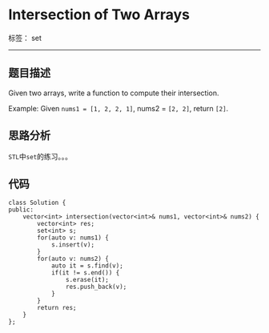 ﻿# Intersection of Two Arrays

标签： set

---

## 题目描述
Given two arrays, write a function to compute their intersection.

Example:
Given `nums1 = [1, 2, 2, 1]`, nums2 = `[2, 2]`, return `[2]`. 
## 思路分析
`STL`中`set`的练习。。。
## 代码
```
class Solution {
public:
    vector<int> intersection(vector<int>& nums1, vector<int>& nums2) {
        vector<int> res;
        set<int> s;
        for(auto v: nums1) {
            s.insert(v);
        }
        for(auto v: nums2) {
            auto it = s.find(v);
            if(it != s.end()) {
                s.erase(it);
                res.push_back(v);
            }
        }
        return res;
    }
};
```




